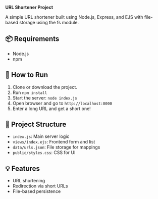 **URL Shortener Project**

A simple URL shortener built using Node.js, Express, and EJS with file-based storage using the fs module.

## 📦 Requirements

- Node.js
- npm

## 🔧 How to Run

1. Clone or download the project.
2. Run `npm install`
3. Start the server: `node index.js`
4. Open browser and go to `http://localhost:8000`
5. Enter a long URL and get a short one!

## 📁 Project Structure

- `index.js`: Main server logic
- `views/index.ejs`: Frontend form and list
- `data/urls.json`: File storage for mappings
- `public/styles.css`: CSS for UI

## 💡 Features

- URL shortening
- Redirection via short URLs
- File-based persistence
